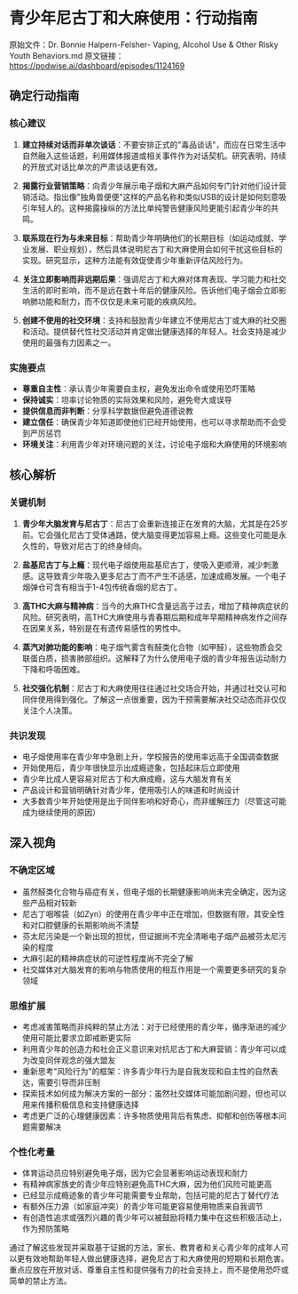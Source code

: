 # 青少年尼古丁和大麻使用：行动指南

原始文件：Dr. Bonnie Halpern-Felsher- Vaping, Alcohol Use & Other Risky Youth Behaviors.md
原文链接：https://podwise.ai/dashboard/episodes/1124169

## 确定行动指南

### 核心建议
1. **建立持续对话而非单次谈话**：不要安排正式的"毒品谈话"，而应在日常生活中自然融入这些话题，利用媒体报道或相关事件作为对话契机。研究表明，持续的开放式对话比单次的严肃谈话更有效。

2. **揭露行业营销策略**：向青少年展示电子烟和大麻产品如何专门针对他们设计营销活动。指出像"独角兽便便"这样的产品名称和类似USB的设计是如何刻意吸引年轻人的。这种揭露操纵的方法比单纯警告健康风险更能引起青少年的共鸣。

3. **联系现在行为与未来目标**：帮助青少年明确他们的长期目标（如运动成就、学业发展、职业规划），然后具体说明尼古丁和大麻使用会如何干扰这些目标的实现。研究显示，这种方法能有效促使青少年重新评估风险行为。

4. **关注立即影响而非远期后果**：强调尼古丁和大麻对体育表现、学习能力和社交生活的即时影响，而不是远在数十年后的健康风险。告诉他们电子烟会立即影响肺功能和耐力，而不仅仅是未来可能的疾病风险。

5. **创建不使用的社交环境**：支持和鼓励青少年建立不使用尼古丁或大麻的社交圈和活动。提供替代性社交活动并肯定做出健康选择的年轻人。社会支持是减少使用的最强有力因素之一。

### 实施要点
- **尊重自主性**：承认青少年需要自主权，避免发出命令或使用恐吓策略
- **保持诚实**：坦率讨论物质的实际效果和风险，避免夸大或误导
- **提供信息而非判断**：分享科学数据但避免道德说教
- **建立信任**：确保青少年知道即使他们已经开始使用，也可以寻求帮助而不会受到严厉惩罚
- **环境关注**：利用青少年对环境问题的关注，讨论电子烟和大麻使用的环境影响

## 核心解析

### 关键机制
1. **青少年大脑发育与尼古丁**：尼古丁会重新连接正在发育的大脑，尤其是在25岁前。它会强化尼古丁受体通路，使大脑变得更加容易上瘾。这些变化可能是永久性的，导致对尼古丁的终身倾向。

2. **盐基尼古丁与上瘾**：现代电子烟使用盐基尼古丁，使吸入更顺滑，减少刺激感。这导致青少年吸入更多尼古丁而不产生不适感，加速成瘾发展。一个电子烟弹仓可含有相当于1-4包传统香烟的尼古丁。

3. **高THC大麻与精神病**：当今的大麻THC含量远高于过去，增加了精神病症状的风险。研究表明，高THC大麻使用与青春期后期和成年早期精神病发作之间存在因果关系，特别是在有遗传易感性的男性中。

4. **蒸汽对肺功能的影响**：电子烟气雾含有醛类化合物（如甲醛），这些物质会交联蛋白质，损害肺部组织。这解释了为什么使用电子烟的青少年报告运动耐力下降和呼吸困难。

5. **社交强化机制**：尼古丁和大麻使用往往通过社交场合开始，并通过社交认可和同伴使用得到强化。了解这一点很重要，因为干预需要解决社交动态而非仅仅关注个人决策。

### 共识发现
- 电子烟使用率在青少年中急剧上升，学校报告的使用率远高于全国调查数据
- 开始使用后，青少年很快显示出成瘾迹象，包括起床后立即使用
- 青少年比成人更容易对尼古丁和大麻成瘾，这与大脑发育有关
- 产品设计和营销明确针对青少年，使用吸引人的味道和时尚设计
- 大多数青少年开始使用是出于同伴影响和好奇心，而非缓解压力（尽管这可能成为继续使用的原因）

## 深入视角

### 不确定区域
- 虽然醛类化合物与癌症有关，但电子烟的长期健康影响尚未完全确定，因为这些产品相对较新
- 尼古丁咽喉袋（如Zyn）的使用在青少年中正在增加，但数据有限，其安全性和对口腔健康的长期影响尚不清楚
- 芬太尼污染是一个新出现的担忧，但证据尚不完全清晰电子烟产品被芬太尼污染的程度
- 大麻引起的精神病症状的可逆性程度尚不完全了解
- 社交媒体对大脑发育的影响与物质使用的相互作用是一个需要更多研究的复杂领域

### 思维扩展
- 考虑减害策略而非纯粹的禁止方法：对于已经使用的青少年，循序渐进的减少使用可能比要求立即戒断更实际
- 利用青少年的创造力和社会正义意识来对抗尼古丁和大麻营销：青少年可以成为改变同伴观念的强大盟友
- 重新思考"风险行为"的框架：许多青少年行为是自我发现和自主性的自然表达，需要引导而非压制
- 探索技术如何成为解决方案的一部分：虽然社交媒体可能加剧问题，但也可以用来传播积极信息和支持健康选择
- 考虑更广泛的心理健康因素：许多物质使用背后有焦虑、抑郁和创伤等根本问题需要解决

### 个性化考量
- 体育运动员应特别避免电子烟，因为它会显著影响运动表现和耐力
- 有精神病家族史的青少年应特别避免高THC大麻，因为他们风险可能更高
- 已经显示成瘾迹象的青少年可能需要专业帮助，包括可能的尼古丁替代疗法
- 有额外压力源（如家庭冲突）的青少年可能更容易使用物质来自我调节
- 有创造性追求或强烈兴趣的青少年可以被鼓励将精力集中在这些积极活动上，作为预防策略

通过了解这些发现并采取基于证据的方法，家长、教育者和关心青少年的成年人可以更有效地帮助年轻人做出健康选择，避免尼古丁和大麻使用的短期和长期危害。重点应放在开放对话、尊重自主性和提供强有力的社会支持上，而不是使用恐吓或简单的禁止方法。
